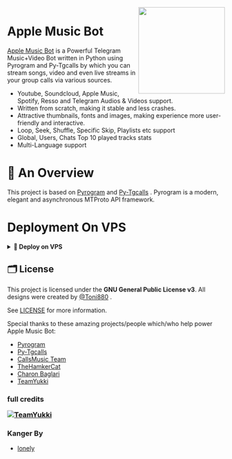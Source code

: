 <img src="https://telegra.ph/file/4c2d0660ef49c5aa2ad85.jpg" align="right" width="200" height="200"/>

# Apple Music Bot 

[Apple Music Bot](https://github.com/xyzsky01/AppleMusic) is a Powerful Telegram Music+Video Bot written in Python using Pyrogram and Py-Tgcalls by which you can stream songs, video and even live streams in your group calls via various sources.

* Youtube, Soundcloud, Apple Music, Spotify, Resso and Telegram Audios & Videos support.
* Written from scratch, making it stable and less crashes.
* Attractive thumbnails, fonts and images,  making experience more user-friendly and interactive.
* Loop, Seek, Shuffle, Specific Skip, Playlists etc support
* Global, Users, Chats Top 10 played tracks stats
* Multi-Language support


# 🔗 An Overview

This project is based on [Pyrogram](https://github.com/pyrogram) and [Py-Tgcalls](https://github.com/pytgcalls/pytgcalls) . Pyrogram is a modern, elegant and asynchronous MTProto API framework.


# Deployment On VPS

</details>

<details>
<summary><b>🔗 Deploy on VPS</b></summary>
<br>
    
### Tutorial Deploy on VPS
```console
root@AppleMusic~ $ sudo su
root@AppleMusic~ $ apt-get update && apt-get upgrade -y
root@AppleMusic~ $ screen -S AppleMusic
root@AppleMusic~ $ git clone https://github.com/lonely011/AppleMusic
root@AppleMusic~ $ cd AppleMusic
root@AppleMusic~ $ bash setup
root@AppleMusic~ $ screen -S AppleMusic
root@AppleMusic~ $ -
```
> Setup will install each and every requirement, nodejs and pip packages automatically. After successfull installation of requirements , setup will ask you to input your vars.
> Please input your vars correctly.
```console
root@AppleMusic~ $ bash start
```

</details>

## 🗂 License

This project is licensed under the **GNU General Public License v3**. All designs were created by [@Toni880](https://github.com/Toni880) .

See [LICENSE](../LICENSE) for more information.

Special thanks to these amazing projects/people which/who help power Apple Music Bot:

- [Pyrogram](https://github.com/pyrogram/pyrogram)
- [Py-Tgcalls](https://github.com/pytgcalls/pytgcalls)
- [CallsMusic Team](https://github.com/Callsmusic)
- [TheHamkerCat](https://github.com/TheHamkerCat)
- [Charon Baglari](https://github.com/XCBv021)
- [TeamYukki](https://github.com/TeamYukki)

<h3 align="left">
    full credits
    
<a href="https://github.com/TeamYukki"> <img src="https://img.shields.io/badge/TeamYukki-red?style=for-the-badge&logo=github" alt="TeamYukki" /> </a>
</h3>

### Kanger By 
- [lonely](https://github.com/lonely011/AppleMusic)
